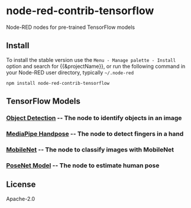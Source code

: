node-red-contrib-tensorflow
================

Node-RED nodes for pre-trained TensorFlow models

## Install

To install the stable version use the `Menu - Manage palette - Install` 
option and search for {{&projectName}}, or run the following 
command in your Node-RED user directory, typically `~/.node-red`

    npm install node-red-contrib-tensorflow

## TensorFlow Models
### [Object Detection](https://github.com/tensorflow/tfjs-models/tree/master/coco-ssd) -- The node to identify objects in an image
### [MediaPipe Handpose](https://github.com/tensorflow/tfjs-models/tree/master/handpose) -- The node to detect fingers in a hand
### [MobileNet](https://github.com/tensorflow/tfjs-models/tree/master/mobilenet) -- The node to classify images with MobileNet
### [PoseNet Model](https://github.com/tensorflow/tfjs-models/tree/master/posenet) -- The node to estimate human pose

## License

Apache-2.0

